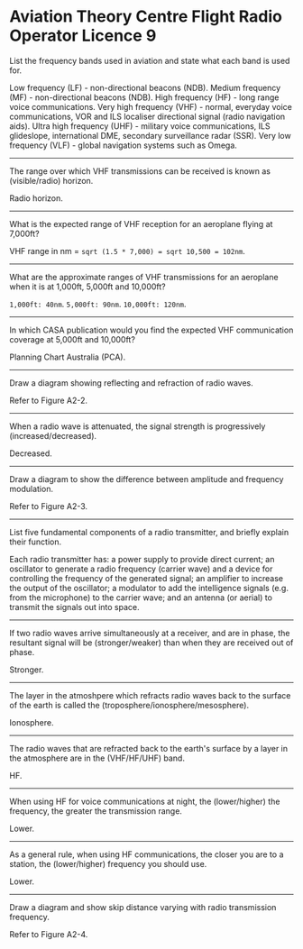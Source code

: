 # Aviation Theory Centre Flight Radio Operator Licence 9

List the frequency bands used in aviation and state what each band is used for.

Low frequency (LF) - non-directional beacons (NDB). Medium frequency (MF) - non-directional beacons (NDB). High frequency (HF) - long range voice communications. Very high frequency (VHF) - normal, everyday voice communications, VOR and ILS localiser directional signal (radio navigation aids). Ultra high frequency (UHF) - military voice communications, ILS glideslope, international DME, secondary surveillance radar (SSR). Very low frequency (VLF) - global navigation systems such as Omega.

----

The range over which VHF transmissions can be received is known as (visible/radio) horizon.

Radio horizon.

----

What is the expected range of VHF reception for an aeroplane flying at 7,000ft?

VHF range in nm = `sqrt (1.5 * 7,000) = sqrt 10,500 = 102nm`.

----

What are the approximate ranges of VHF transmissions for an aeroplane when it is at 1,000ft, 5,000ft and 10,000ft?

`1,000ft: 40nm`. `5,000ft: 90nm`. `10,000ft: 120nm`.

----

In which CASA publication would you find the expected VHF communication coverage at 5,000ft and 10,000ft?

Planning Chart Australia (PCA).

----

Draw a diagram showing reflecting and refraction of radio waves.

Refer to Figure A2-2.

----

When a radio wave is attenuated, the signal strength is progressively (increased/decreased).

Decreased.

----

Draw a diagram to show the difference between amplitude and frequency modulation.

Refer to Figure A2-3.

----

List five fundamental components of a radio transmitter, and briefly explain their function.

Each radio transmitter has: a power supply to provide direct current; an oscillator to generate a radio frequency (carrier wave) and a device for controlling the frequency of the generated signal; an amplifier to increase the output of the oscillator; a modulator to add the intelligence signals (e.g. from the microphone) to the carrier wave; and an antenna (or aerial) to transmit the signals out into space.

----

If two radio waves arrive simultaneously at a receiver, and are in phase, the resultant signal will be (stronger/weaker) than when they are received out of phase.

Stronger.

----

The layer in the atmoshpere which refracts radio waves back to the surface of the earth is called the (troposphere/ionosphere/mesosphere).

Ionosphere.

----

The radio waves that are refracted back to the earth's surface by a layer in the atmosphere are in the (VHF/HF/UHF) band.

HF.

----

When using HF for voice communications at night, the (lower/higher) the frequency, the greater the transmission range.

Lower.

----

As a general rule, when using HF communications, the closer you are to a station, the (lower/higher) frequency you should use.

Lower.

----

Draw a diagram and show skip distance varying with radio transmission frequency.

Refer to Figure A2-4.

